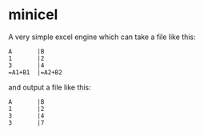 # minicel
A very simple excel engine which can take a file like this:

```csv
A       |B
1       |2
3       |4
=A1+B1  |=A2+B2
```

and output a file like this:
```csv
A       |B
1       |2
3       |4
3       |7
```
